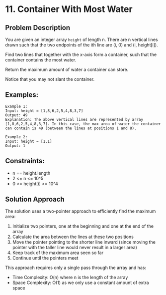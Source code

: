 # 11. Container With Most Water

## Problem Description
You are given an integer array `height` of length n. There are n vertical lines drawn such that the two endpoints of the ith line are (i, 0) and (i, height[i]).

Find two lines that together with the x-axis form a container, such that the container contains the most water.

Return the maximum amount of water a container can store.

Notice that you may not slant the container.

## Examples:
```
Example 1:
Input: height = [1,8,6,2,5,4,8,3,7]
Output: 49
Explanation: The above vertical lines are represented by array [1,8,6,2,5,4,8,3,7]. In this case, the max area of water the container can contain is 49 (between the lines at positions 1 and 8).

Example 2:
Input: height = [1,1]
Output: 1
```

## Constraints:
- n == height.length
- 2 <= n <= 10^5
- 0 <= height[i] <= 10^4

## Solution Approach
The solution uses a two-pointer approach to efficiently find the maximum area:

1. Initialize two pointers, one at the beginning and one at the end of the array
2. Calculate the area between the lines at these two positions
3. Move the pointer pointing to the shorter line inward (since moving the pointer with the taller line would never result in a larger area)
4. Keep track of the maximum area seen so far
5. Continue until the pointers meet

This approach requires only a single pass through the array and has:
- Time Complexity: O(n) where n is the length of the array
- Space Complexity: O(1) as we only use a constant amount of extra space